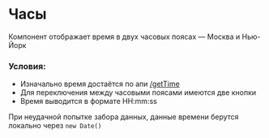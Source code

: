 # Часы

Компонент отображает время в двух часовых поясах — Москва и Нью-Йорк

### Условия:
- Изначально время достаётся по апи [/getTime](https://consult-api.sugarfox.ru)
- Для переключения между часовыми поясами имеются две кнопки
- Время выводится в формате HH:mm:ss

При неудачной попытке забора данных, данные времени берутся локально через `new Date()`
